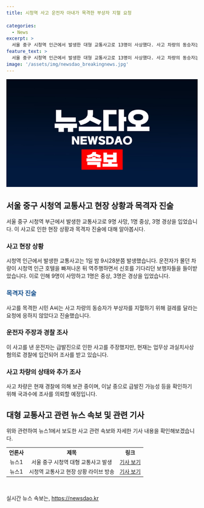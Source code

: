 ```yaml
---
title: 시청역 사고 운전자 아내가 목격한 부상자 지혈 요청

categories:
  - News
excerpt: >
  서울 중구 시청역 인근에서 발생한 대형 교통사고로 13명이 사상했다. 사고 차량의 동승자는 부상자를 지혈하라며 걸레를 건네 주지 않았다는 목격담이 나왔다. 운전자는 사고 당시 술을 마시지 않았으며 급발진 주장하고 있으나 현재 경찰 조사를 받는 중이다. 사고 차량은 국과수에 의뢰해 급발진 가능성 등을 조사할 예정이다. 사고로 9명이 숨지고 1명은 중상, 3명은 경상을 입었다.
feature_text: >
  서울 중구 시청역 인근에서 발생한 대형 교통사고로 13명이 사상했다. 사고 차량의 동승자는 부상자를 지혈하라며 걸레를 건네 주지 않았다는 목격담이 나왔다. 운전자는 사고 당시 술을 마시지 않았으며 급발진 주장하고 있으나 현재 경찰 조사를 받는 중이다. 사고 차량은 국과수에 의뢰해 급발진 가능성 등을 조사할 예정이다. 사고로 9명이 숨지고 1명은 중상, 3명은 경상을 입었다.
image: '/assets/img/newsdao_breakingnews.jpg'
---
```


<p><img src="/assets/img/newsdao_breakingnews.jpg" alt="pcversion 속보" /></p>

<h2 data-ke-size="size26">서울 중구 시청역 교통사고 현장 상황과 목격자 진술</h2>

<p data-ke-size="size16">서울 중구 시청역 부근에서 발생한 교통사고로 9명 사망, 1명 중상, 3명 경상을 입었습니다. 이 사고로 인한 현장 상황과 목격자 진술에 대해 알아봅시다.</p>

<h3>사고 현장 상황</h3>

<p data-ke-size="size16">시청역 인근에서 발생한 교통사고는 1일 밤 9시28분쯤 발생했습니다. 운전자가 몰던 차량이 시청역 인근 호텔을 빠져나온 뒤 역주행하면서 신호를 기다리던 보행자들을 들이받았습니다. 이로 인해 9명이 사망하고 1명은 중상, 3명은 경상을 입었습니다.</p>

<h3><b><span style="color: #1a5490;">목격자 진술</span></b></h3>

<p data-ke-size="size16">사고를 목격한 시민 A씨는 사고 차량의 동승자가 부상자를 지혈하기 위해 걸레를 달라는 요청에 응하지 않았다고 진술했습니다.</p>

<h3>운전자 주장과 경찰 조사</h3>

<p data-ke-size="size16">이 사고를 낸 운전자는 급발진으로 인한 사고를 주장했지만, 현재는 업무상 과실치사상 혐의로 경찰에 입건되어 조사를 받고 있습니다.</p>

<h3>사고 차량의 상태와 추가 조사</h3>

<p data-ke-size="size16">사고 차량은 현재 경찰에 의해 보관 중이며, 이날 중으로 급발진 가능성 등을 확인하기 위해 국과수에 조사를 의뢰할 예정입니다.</p>

<h2 data-ke-size="size26">대형 교통사고 관련 뉴스 속보 및 관련 기사</h2>

<p data-ke-size="size16">위와 관련하여 뉴스1에서 보도한 사고 관련 속보와 자세한 기사 내용을 확인해보겠습니다.</p>

<table>
<tbody>
<tr>
<td style="text-align: center; height: 17px;"><b>언론사</b></td>
<td style="text-align: center; height: 17px;"><b>제목</b></td>
<td style="text-align: center; height: 17px;"><b>링크</b></td>
</tr>
<tr>
<td style="text-align: center; height: 17px;">뉴스1</td>
<td style="text-align: center; height: 17px;">서울 중구 시청역 대형 교통사고 발생</td>
<td style="text-align: center; height: 17px;"><a href="https://www.news1.kr/articles/?4548282">기사 보기</a></td>
</tr>
<tr>
<td style="text-align: center; height: 17px;">뉴스1</td>
<td style="text-align: center; height: 17px;">시청역 교통사고 현장 상황 라이브 방송</td>
<td style="text-align: center; height: 17px;"><a href="https://www.news1.kr/articles/?4548284">기사 보기</a></td>
</tr>
</tbody>
</table>

<p data-ke-size="size16">&nbsp;</p>
실시간 뉴스 속보는, <a href="https://newsdao.kr" rel="dofollow">https://newsdao.kr</a>


